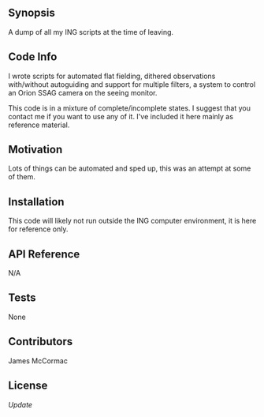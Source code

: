 ## Synopsis

A dump of all my ING scripts at the time of leaving. 

## Code Info

I wrote scripts for automated flat fielding, dithered observations with/without autoguiding and support for multiple filters, a system to control an Orion SSAG camera on the seeing monitor. <br/>

This code is in a mixture of complete/incomplete states. I suggest that you contact me if you want to use any of it. I've included it here mainly as reference material.

## Motivation

Lots of things can be automated and sped up, this was an attempt at some of them.

## Installation

This code will likely not run outside the ING computer environment, it is here for reference only. 

## API Reference

N/A

## Tests

None

## Contributors

James McCormac

## License

_Update_